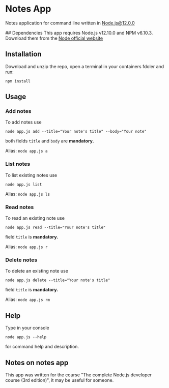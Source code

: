# Notes App
Notes application for command line written in Node.js@12.0.0

## Dependencies
This app requires Node.js v12.10.0 and NPM v6.10.3. Download them from the [Node official website](https://nodejs.org/es/)

## Installation
Download and unzip the repo, open a terminal in your containers fdoler and run:

```
npm install
```

## Usage
### Add notes
To add notes use

```
node app.js add --title="Your note's title" --body="Your note"
```

both fields `title` and `body` are **mandatory.**

Alias: `node app.js a`

### List notes
To list existing notes use

```
node app.js list
```

Alias: `node app.js ls`

### Read notes
To read an existing note use

```
node app.js read --title="Your note's title"
```

field `title` is **mandatory.**

Alias: `node app.js r`

### Delete notes
To delete an existing note use

```
node app.js delete --title="Your note's title"
```

field `title` is **mandatory.**

Alias: `node app.js rm`

## Help
Type in your console

```
node app.js --help
```

for command help and description.

## Notes on notes app
This app was written for the course "The complete Node.js developer course (3rd edition)", it may be useful for someone.
